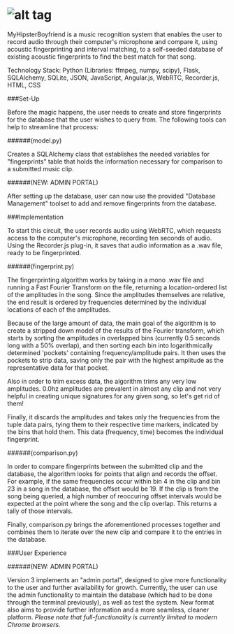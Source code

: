 

![alt tag](https://raw.githubusercontent.com/rhythmsection/MHB/master/static/readme/mhb_alt_logo.gif)
===


MyHipsterBoyfriend is a music recognition system that enables the user to record audio through their computer's microphone and compare it, using acoustic fingerprinting and interval matching, to a self-seeded database of existing acoustic fingerprints to find the best match for that song.


Technology Stack: Python (Libraries: ffmpeg, numpy, scipy), Flask, SQLAlchemy, SQLite, JSON, JavaScript, Angular.js, WebRTC, Recorder.js, HTML, CSS

###Set-Up

Before the magic happens, the user needs to create and store fingerprints for the database that the user wishes to query from. The following tools can help to streamline that process:

######(model.py)

Creates a SQLAlchemy class that establishes the needed variables for "fingerprints" table that holds the information necessary for comparison to a submitted music clip. 

######(NEW: ADMIN PORTAL)

After setting up the database, user can now use the provided "Database Management" toolset to add and remove fingerprints from the database. 

###Implementation

To start this circuit, the user records audio using WebRTC, which requests access to the computer's microphone, recording ten seconds of audio. Using the Recorder.js plug-in, it saves that audio information as a .wav file, ready to be fingerprinted. 

######(fingerprint.py)

The fingerprinting algorithm works by taking in a mono .wav file and running a Fast Fourier Transform on the file, returning a location-ordered list of the amplitudes in the song. Since the amplitudes themselves are relative, the end result is ordered by frequencies determined by the individual locations of each of the amplitudes. 

Because of the large amount of data, the main goal of the algorithm is to create a stripped down model of the results of the Fourier transform, which starts by sorting the amplitudes in overlapped bins (currently 0.5 seconds long with a 50% overlap), and then sorting each bin into logarithmically determined 'pockets' containing frequency/amplitude pairs. It then uses the pockets to strip data, saving only the pair with the highest amplitude as the representative data for that pocket. 

Also in order to trim excess data, the algorithm trims any very low amplitudes. 0.0hz amplitudes are prevalent in almost any clip and not very helpful in creating unique signatures for any given song, so let's get rid of them! 

Finally, it discards the amplitudes and takes only the frequencies from the tuple data pairs, tying them to their respective time markers, indicated by the bins that hold them. This data (frequency, time) becomes the individual fingerprint. 

######(comparison.py)

In order to compare fingerprints between the submitted clip and the database, the algorithm looks for points that align and records the offset. For example, if the same frequencies occur within bin 4 in the clip and bin 23 in a song in the database, the offset would be 19. If the clip is from the song being queried, a high number of reoccuring offset intervals would be expected at the point where the song and the clip overlap. This returns a tally of those intervals.

Finally, comparison.py brings the aforementioned processes together and combines them to iterate over the new clip and compare it to the entries in the database. 

###User Experience

######(NEW: ADMIN PORTAL)

Version 3 implements an "admin portal", designed to give more functionality to the user and further availability for growth. Currently, the user can use the admin functionality to maintain the database (which had to be done through the terminal previously), as well as test the system. New format also aims to provide further information and a more seamless, cleaner platform. *Please note that full-functionality is currently limited to modern Chrome browsers.*

